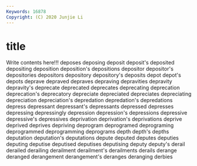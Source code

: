 ```yaml
---
Keywords: 16878
Copyright: (C) 2020 Junjie Li
---
```


# title

Write contents here!!!
deposes 
deposing 
deposit 
deposit's 
deposited 
depositing 
deposition 
deposition's
depositions 
depositor 
depositor's 
depositories 
depositors 
depository 
depository's 
deposits 
depot 
depot's
depots 
deprave 
depraved 
depraves 
depraving 
depravities 
depravity 
depravity's 
deprecate 
deprecated
deprecates 
deprecating 
deprecation 
deprecation's 
deprecatory 
depreciate 
depreciated 
depreciates 
depreciating 
depreciation
depreciation's 
depredation 
depredation's 
depredations 
depress 
depressant 
depressant's 
depressants 
depressed 
depresses
depressing 
depressingly 
depression 
depression's 
depressions 
depressive 
depressive's 
depressives 
deprivation 
deprivation's
deprivations 
deprive 
deprived 
deprives 
depriving 
deprogram 
deprogramed 
deprograming 
deprogrammed 
deprogramming
deprograms 
depth 
depth's 
depths 
deputation 
deputation's 
deputations 
depute 
deputed 
deputes
deputies 
deputing 
deputise 
deputised 
deputises 
deputising 
deputy 
deputy's 
derail 
derailed
derailing 
derailment 
derailment's 
derailments 
derails 
derange 
deranged 
derangement 
derangement's 
deranges
deranging 
derbies 
